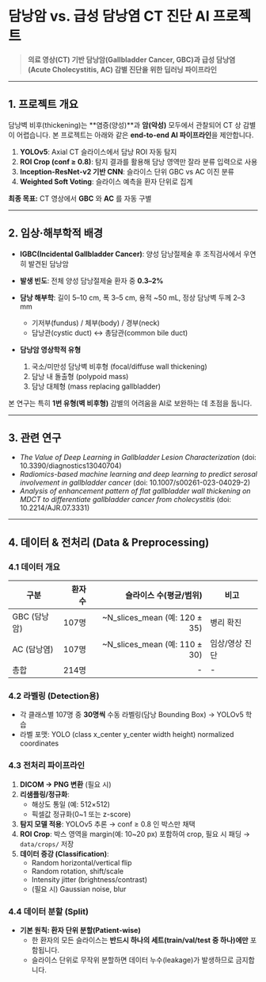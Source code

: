 # 담낭암 vs. 급성 담낭염 CT 진단 AI 프로젝트

> **의료 영상(CT) 기반 담낭암(Gallbladder Cancer, GBC)과 급성 담낭염(Acute Cholecystitis, AC) 감별 진단을 위한 딥러닝 파이프라인**   

---

## 1. 프로젝트 개요
담낭벽 비후(thickening)는 **염증(양성)**과 **암(악성)** 모두에서 관찰되어 CT 상 감별이 어렵습니다. 본 프로젝트는 아래와 같은 **end-to-end AI 파이프라인**을 제안합니다.

1. **YOLOv5**: Axial CT 슬라이스에서 담낭 ROI 자동 탐지  
2. **ROI Crop (conf ≥ 0.8)**: 탐지 결과를 활용해 담낭 영역만 잘라 분류 입력으로 사용  
3. **Inception-ResNet-v2 기반 CNN**: 슬라이스 단위 GBC vs AC 이진 분류  
4. **Weighted Soft Voting**: 슬라이스 예측을 환자 단위로 집계

**최종 목표:** CT 영상에서 **GBC** 와 **AC** 를 자동 구별

---

## 2. 임상·해부학적 배경
- **IGBC(Incidental Gallbladder Cancer)**: 양성 담낭절제술 후 조직검사에서 우연히 발견된 담낭암  
- **발생 빈도**: 전체 양성 담낭절제술 환자 중 **0.3–2%**  
- **담낭 해부학**: 길이 5–10 cm, 폭 3–5 cm, 용적 ~50 mL, 정상 담낭벽 두께 2–3 mm  
  - 기저부(fundus) / 체부(body) / 경부(neck)  
  - 담낭관(cystic duct) ↔ 총담관(common bile duct)

- **담낭암 영상학적 유형**  
  1. 국소/미만성 담낭벽 비후형 (focal/diffuse wall thickening)  
  2. 담낭 내 돌출형 (polypoid mass)  
  3. 담낭 대체형 (mass replacing gallbladder)

본 연구는 특히 **1번 유형(벽 비후형)** 감별의 어려움을 AI로 보완하는 데 초점을 둡니다.

---

## 3. 관련 연구
- *The Value of Deep Learning in Gallbladder Lesion Characterization* (doi: 10.3390/diagnostics13040704)  
- *Radiomics-based machine learning and deep learning to predict serosal involvement in gallbladder cancer* (doi: 10.1007/s00261-023-04029-2)  
- *Analysis of enhancement pattern of flat gallbladder wall thickening on MDCT to differentiate gallbladder cancer from cholecystitis* (doi: 10.2214/AJR.07.3331)

---

## 4. 데이터 & 전처리 (Data & Preprocessing)

### 4.1 데이터 개요
| 구분 | 환자 수 | 슬라이스 수(평균/범위) | 비고 |
|-----|--------:|------------------------:|------|
| GBC (담낭암) | 107명 | ~N_slices_mean (예: 120 ± 35) | 병리 확진 |
| AC  (담낭염) | 107명 | ~N_slices_mean (예: 110 ± 30) | 임상/영상 진단 |
| 총합 | 214명 | - | - | 

### 4.2 라벨링 (Detection용)
- 각 클래스별 107명 중 **30명씩** 수동 라벨링(담낭 Bounding Box) → YOLOv5 학습  
- 라벨 포맷: YOLO (class x_center y_center width height) normalized coordinates

### 4.3 전처리 파이프라인
1. **DICOM → PNG 변환** (필요 시) 
2. **리샘플링/정규화**:  
   - 해상도 통일 (예: 512×512)  
   - 픽셀값 정규화(0~1 또는 z-score)  
3. **탐지 모델 적용**: YOLOv5 추론 → conf ≥ 0.8 인 박스만 채택  
4. **ROI Crop**: 박스 영역을 margin(예: 10~20 px) 포함하여 crop, 필요 시 패딩 → `data/crops/` 저장  
5. **데이터 증강 (Classification)**:  
   - Random horizontal/vertical flip  
   - Random rotation, shift/scale  
   - Intensity jitter (brightness/contrast)  
   - (필요 시) Gaussian noise, blur

### 4.4 데이터 분할 (Split) 
- **기본 원칙: 환자 단위 분할(Patient-wise)**  
  - 한 환자의 모든 슬라이스는 **반드시 하나의 세트(train/val/test 중 하나)에만** 포함됩니다.  
  - 슬라이스 단위로 무작위 분할하면 데이터 누수(leakage)가 발생하므로 금지합니다.
 
